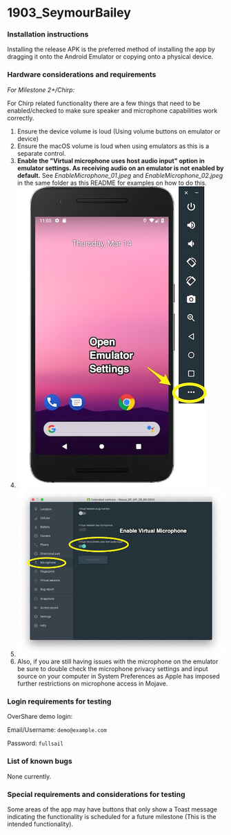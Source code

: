 # 1903_SeymourBailey
### Installation instructions

Installing the release APK is the preferred method of installing the app by dragging it onto the Android Emulator or copying onto a physical device. 

### Hardware considerations and requirements

*For Milestone 2+/Chirp:*

For Chirp related functionality there are a few things that need to be enabled/checked to make sure speaker and microphone capabilities work correctly.

1. Ensure the device volume is loud (Using volume buttons on emulator or device)
2. Ensure the macOS volume is loud when using emulators as this is a separate control.
3. **Enable the "Virtual microphone uses host audio input" option in emulator settings. As receiving audio on an emulator is not enabled by default.** See *EnableMicrophone_01.jpeg* and *EnableMicrophone_02.jpeg* in the same folder as this README for examples on how to do this.
4. ![EnableMicrophone_01](EnableMicrophone_01.jpeg)
5. ![EnableMicrophone_01](EnableMicrophone_02.jpeg)
6. Also, if you are still having issues with the microphone on the emulator be sure to  double check the microphone privacy settings and input source on your computer in System Preferences as Apple has imposed further restrictions on microphone access in Mojave.

### Login requirements for testing

OverShare demo login:

Email/Username: `demo@example.com`

Password: `fullsail`

### List of known bugs

None currently.

### Special requirements and considerations for testing

Some areas of the app may have buttons that only show a Toast message indicating the functionality is scheduled for a future milestone (This is the intended functionality).